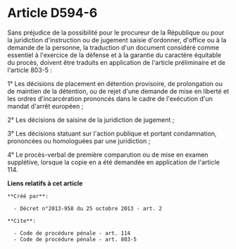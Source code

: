 # Article D594-6

Sans préjudice de la possibilité pour le procureur de la République ou pour la juridiction d'instruction ou de jugement
saisie d'ordonner, d'office ou à la demande de la personne, la traduction d'un document considéré comme essentiel à
l'exercice de la défense et à la garantie du caractère équitable du procès, doivent être traduits en application de l'article
préliminaire et de l'article 803-5 : 

1° Les décisions de placement en détention provisoire, de prolongation ou de maintien de la détention, ou de rejet d'une
demande de mise en liberté et les ordres d'incarcération prononcés dans le cadre de l'exécution d'un mandat d'arrêt
européen ; 

2° Les décisions de saisine de la juridiction de jugement ; 

3° Les décisions statuant sur l'action publique et portant condamnation, prononcées ou homologuées par une juridiction ; 

4° Le procès-verbal de première comparution ou de mise en examen supplétive, lorsque la copie en a été demandée en
application de l'article 114.

**Liens relatifs à cet article**

	**Créé par**:

	  - Décret n°2013-958 du 25 octobre 2013 - art. 2

	**Cite**:

	  - Code de procédure pénale - art. 114
	  - Code de procédure pénale - art. 803-5
